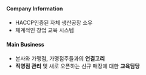 #### Company Information
  - HACCP인증된 자체 생산공장 소유
  - 체계적인 창업 교육 시스템

#### Main Business
  - 본사와 가맹점, 가맹점주들과의 **연결고리**
  - **직영점 관리** 및 새로 오픈하는 신규 매장에 대한 **교육담당**